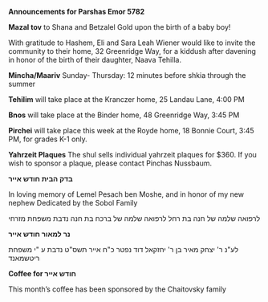 **Announcements for Parshas Emor 5782** 

**Mazal tov** to Shana and Betzalel Gold upon the birth of a baby boy!

With gratitude to Hashem, Eli and Sara Leah Wiener would like to invite the
community to their home, 32 Greenridge Way, for a kiddush after davening in honor
of the birth of their daughter, Naava Tehilla.

**Mincha/Maariv** Sunday- Thursday: 12 minutes before shkia through the summer

**Tehilim** will take place at the Kranczer home, 25 Landau Lane, 4:00 PM

**Bnos** will take place at the Binder home, 48 Greenridge Way, 3:45 PM

**Pirchei** will take place this week at the Royde home, 18 Bonnie Court, 3:45 PM, for grades K-1 only.

**Yahrzeit Plaques** The shul sells individual yahrzeit plaques for $360. If you wish to sponsor a plaque, please contact Pinchas Nussbaum.

**בדק הבית חודש אייר**

In loving memory of Lemel
Pesach ben Moshe, and in
honor of my new nephew
Dedicated by the Sobol Family

לרפואה שלמה של חנה בת רחל
לרפואה שלמה של ברכח בת חנה
נדבת משפחת מזרחי 

**נר למאור
חודש אייר** 

לע"נ ר' יצחק מאיר בן ר' יחזקאל דוד
נפטר כ"ח אייר תשס"ט
נדבת ע "י משפחת ריטשמאנד

**Coffee for חודש אייר**  

This month’s coffee has been
sponsored by the Chaitovsky family
